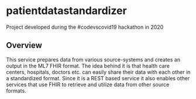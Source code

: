 # patientdatastandardizer
Project developed during the #codevscovid19 hackathon in 2020

## Overview
This service prepares data from various source-systems and creates an output in the ML7 FHIR format. 
The idea behind it is that health care centers, hospitals, doctors etc. can easily share their data with each other in a standardized format. 
Since it is a REST based service it also enables other services that use FHIR to retrieve and utilize data from other source formats.

